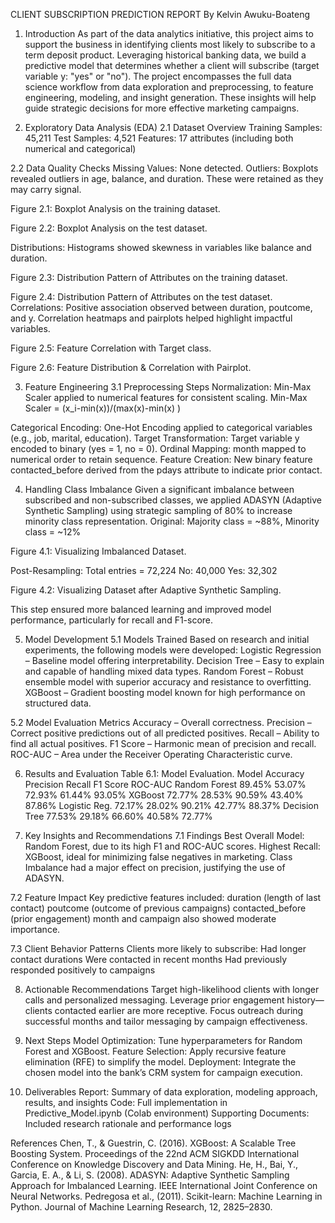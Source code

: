 CLIENT SUBSCRIPTION PREDICTION REPORT
By Kelvin Awuku-Boateng

1. Introduction
As part of the data analytics initiative, this project aims to support the business in identifying clients most likely to subscribe to a term deposit product. Leveraging historical banking data, we build a predictive model that determines whether a client will subscribe (target variable y: "yes" or "no"). The project encompasses the full data science workflow from data exploration and preprocessing, to feature engineering, modeling, and insight generation. These insights will help guide strategic decisions for more effective marketing campaigns.

2. Exploratory Data Analysis (EDA)
2.1 Dataset Overview
Training Samples: 45,211
Test Samples: 4,521
Features: 17 attributes (including both numerical and categorical)

2.2 Data Quality Checks
Missing Values: None detected.
Outliers: Boxplots revealed outliers in age, balance, and duration. These were retained as they may carry signal.
 
Figure 2.1: Boxplot Analysis on the training dataset.


 

Figure 2.2: Boxplot Analysis on the test dataset.


Distributions: Histograms showed skewness in variables like balance and duration.
 
Figure 2.3: Distribution Pattern of Attributes on the training dataset.

 
Figure 2.4: Distribution Pattern of Attributes on the test dataset.
Correlations: Positive association observed between duration, poutcome, and y. Correlation heatmaps and pairplots helped highlight impactful variables.
 
Figure 2.5: Feature Correlation with Target class.

 
Figure 2.6: Feature Distribution & Correlation with Pairplot.







3. Feature Engineering
3.1 Preprocessing Steps
Normalization: Min-Max Scaler applied to numerical features for consistent scaling.
Min-Max Scaler = (x_i-min⁡(x))/(max⁡(x)-min⁡(x) )


Categorical Encoding: One-Hot Encoding applied to categorical variables (e.g., job, marital, education).
Target Transformation: Target variable y encoded to binary (yes = 1, no = 0).
Ordinal Mapping: month mapped to numerical order to retain sequence.
Feature Creation: New binary feature contacted_before derived from the pdays attribute to indicate prior contact.


4. Handling Class Imbalance
Given a significant imbalance between subscribed and non-subscribed classes, we applied ADASYN (Adaptive Synthetic Sampling) using strategic sampling of 80% to increase minority class representation.
Original: Majority class = ~88%, Minority class = ~12%
 
Figure 4.1: Visualizing Imbalanced Dataset.

Post-Resampling:
Total entries = 72,224
No: 40,000
Yes: 32,302
 
Figure 4.2: Visualizing Dataset after Adaptive Synthetic Sampling.

This step ensured more balanced learning and improved model performance, particularly for recall and F1-score.




5. Model Development
5.1 Models Trained
Based on research and initial experiments, the following models were developed:
	Logistic Regression – Baseline model offering interpretability.
	Decision Tree – Easy to explain and capable of handling mixed data types.
	Random Forest – Robust ensemble model with superior accuracy and resistance to overfitting.
	XGBoost – Gradient boosting model known for high performance on structured data.

5.2 Model Evaluation Metrics
	Accuracy – Overall correctness.
	Precision – Correct positive predictions out of all predicted positives.
	Recall – Ability to find all actual positives.
	F1 Score – Harmonic mean of precision and recall.
	ROC-AUC – Area under the Receiver Operating Characteristic curve.

6. Results and Evaluation
Table 6.1: Model Evaluation.
Model	Accuracy	Precision	Recall	F1 Score	ROC-AUC
Random Forest	89.45%	53.07%	72.93%	61.44%	93.05%
XGBoost	72.77%	28.53%	90.59%	43.40%	87.86%
Logistic Reg.	72.17%	28.02%	90.21%	42.77%	88.37%
Decision Tree	77.53%	29.18%	66.60%	40.58%	72.77%





7. Key Insights and Recommendations
7.1 Findings
	Best Overall Model: Random Forest, due to its high F1 and ROC-AUC scores.
	Highest Recall: XGBoost, ideal for minimizing false negatives in marketing.
	Class Imbalance had a major effect on precision, justifying the use of ADASYN.

7.2 Feature Impact
Key predictive features included:
	duration (length of last contact)
	poutcome (outcome of previous campaigns)
	contacted_before (prior engagement)
	month and campaign also showed moderate importance.

7.3 Client Behavior Patterns
	Clients more likely to subscribe:
	Had longer contact durations
	Were contacted in recent months 
	Had previously responded positively to campaigns

8. Actionable Recommendations
	Target high-likelihood clients with longer calls and personalized messaging.
	Leverage prior engagement history—clients contacted earlier are more receptive.
	Focus outreach during successful months and tailor messaging by campaign effectiveness.



9. Next Steps
	Model Optimization: Tune hyperparameters for Random Forest and XGBoost.
	Feature Selection: Apply recursive feature elimination (RFE) to simplify the model.
	Deployment: Integrate the chosen model into the bank’s CRM system for campaign execution.




10. Deliverables
	Report: Summary of data exploration, modeling approach, results, and insights
	Code: Full implementation in Predictive_Model.ipynb (Colab environment)
	Supporting Documents: Included research rationale and performance logs



References
	Chen, T., & Guestrin, C. (2016). XGBoost: A Scalable Tree Boosting System. Proceedings of the 22nd ACM SIGKDD International Conference on Knowledge Discovery and Data Mining.
	He, H., Bai, Y., Garcia, E. A., & Li, S. (2008). ADASYN: Adaptive Synthetic Sampling Approach for Imbalanced Learning. IEEE International Joint Conference on Neural Networks.
	Pedregosa et al., (2011). Scikit-learn: Machine Learning in Python. Journal of Machine Learning Research, 12, 2825–2830.
